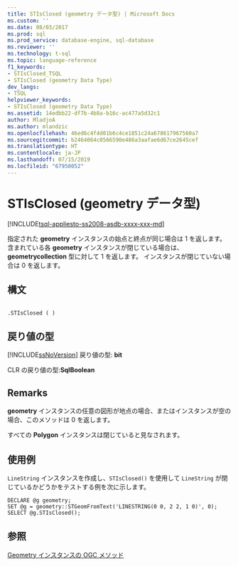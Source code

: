 ```yaml
---
title: STIsClosed (geometry データ型) | Microsoft Docs
ms.custom: ''
ms.date: 08/03/2017
ms.prod: sql
ms.prod_service: database-engine, sql-database
ms.reviewer: ''
ms.technology: t-sql
ms.topic: language-reference
f1_keywords:
- STIsClosed_TSQL
- STIsClosed (geometry Data Type)
dev_langs:
- TSQL
helpviewer_keywords:
- STIsClosed (geometry Data Type)
ms.assetid: 14edbb22-df7b-4b8a-b16c-ac477a5d32c1
author: MladjoA
ms.author: mlandzic
ms.openlocfilehash: 46ed6c4f4d01b6c4ce1851c24a678617967560a7
ms.sourcegitcommit: b2464064c0566590e486a3aafae6d67ce2645cef
ms.translationtype: HT
ms.contentlocale: ja-JP
ms.lasthandoff: 07/15/2019
ms.locfileid: "67950052"
---
```

# <a name="stisclosed-geometry-data-type"></a>STIsClosed (geometry データ型)
[!INCLUDE[tsql-appliesto-ss2008-asdb-xxxx-xxx-md](../../includes/tsql-appliesto-ss2008-asdb-xxxx-xxx-md.md)]

指定された **geometry** インスタンスの始点と終点が同じ場合は 1 を返します。 含まれている各 **geometry** インスタンスが閉じている場合は、**geometrycollection** 型に対して 1 を返します。 インスタンスが閉じていない場合は 0 を返します。
  
## <a name="syntax"></a>構文  
  
```  
  
.STIsClosed ( )  
```  
  
## <a name="return-types"></a>戻り値の型  
 [!INCLUDE[ssNoVersion](../../includes/ssnoversion-md.md)] 戻り値の型: **bit**  
  
 CLR の戻り値の型:**SqlBoolean**  
  
## <a name="remarks"></a>Remarks  
 **geometry** インスタンスの任意の図形が地点の場合、またはインスタンスが空の場合、このメソッドは 0 を返します。  
  
 すべての **Polygon** インスタンスは閉じていると見なされます。  
  
## <a name="examples"></a>使用例  
 `LineString` インスタンスを作成し、`STIsClosed()` を使用して `LineString` が閉じているかどうかをテストする例を次に示します。  
  
```  
DECLARE @g geometry;  
SET @g = geometry::STGeomFromText('LINESTRING(0 0, 2 2, 1 0)', 0);  
SELECT @g.STIsClosed();  
```  
  
## <a name="see-also"></a>参照  
 [Geometry インスタンスの OGC メソッド](../../t-sql/spatial-geometry/ogc-methods-on-geometry-instances.md)  
  
  

